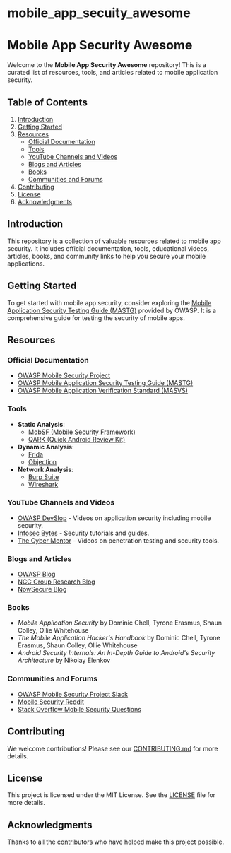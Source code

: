 # mobile_app_secuity_awesome
# Mobile App Security Awesome

Welcome to the **Mobile App Security Awesome** repository! This is a curated list of resources, tools, and articles related to mobile application security.

## Table of Contents
1. [Introduction](#introduction)
2. [Getting Started](#getting-started)
3. [Resources](#resources)
    - [Official Documentation](#official-documentation)
    - [Tools](#tools)
    - [YouTube Channels and Videos](#youtube-channels-and-videos)
    - [Blogs and Articles](#blogs-and-articles)
    - [Books](#books)
    - [Communities and Forums](#communities-and-forums)
4. [Contributing](#contributing)
5. [License](#license)
6. [Acknowledgments](#acknowledgments)

## Introduction
This repository is a collection of valuable resources related to mobile app security. It includes official documentation, tools, educational videos, articles, books, and community links to help you secure your mobile applications.

## Getting Started
To get started with mobile app security, consider exploring the [Mobile Application Security Testing Guide (MASTG)](https://github.com/OWASP/owasp-mastg) provided by OWASP. It is a comprehensive guide for testing the security of mobile apps.

## Resources

### Official Documentation
- [OWASP Mobile Security Project](https://owasp.org/www-project-mobile-security/)
- [OWASP Mobile Application Security Testing Guide (MASTG)](https://github.com/OWASP/owasp-mastg)
- [OWASP Mobile Application Verification Standard (MASVS)](https://github.com/OWASP/owasp-masvs)

### Tools
- **Static Analysis**:
  - [MobSF (Mobile Security Framework)](https://github.com/MobSF/Mobile-Security-Framework-MobSF)
  - [QARK (Quick Android Review Kit)](https://github.com/linkedin/qark)
- **Dynamic Analysis**:
  - [Frida](https://frida.re/)
  - [Objection](https://github.com/sensepost/objection)
- **Network Analysis**:
  - [Burp Suite](https://portswigger.net/burp)
  - [Wireshark](https://www.wireshark.org/)

### YouTube Channels and Videos
- [OWASP DevSlop](https://www.youtube.com/channel/UCyMVAqPyPJm8yMtK2ZV1vdg) - Videos on application security including mobile security.
- [Infosec Bytes](https://www.youtube.com/channel/UCItiTLV29JUBEHWLP3SKM8A) - Security tutorials and guides.
- [The Cyber Mentor](https://www.youtube.com/channel/UC0ArlFuFYMpEewyRBzdLHiw) - Videos on penetration testing and security tools.

### Blogs and Articles
- [OWASP Blog](https://owasp.org/blog/)
- [NCC Group Research Blog](https://research.nccgroup.com/category/mobile-security/)
- [NowSecure Blog](https://www.nowsecure.com/blog/)

### Books
- *Mobile Application Security* by Dominic Chell, Tyrone Erasmus, Shaun Colley, Ollie Whitehouse
- *The Mobile Application Hacker's Handbook* by Dominic Chell, Tyrone Erasmus, Shaun Colley, Ollie Whitehouse
- *Android Security Internals: An In-Depth Guide to Android's Security Architecture* by Nikolay Elenkov

### Communities and Forums
- [OWASP Mobile Security Project Slack](https://owasp.slack.com/)
- [Mobile Security Reddit](https://www.reddit.com/r/mobile_security/)
- [Stack Overflow Mobile Security Questions](https://stackoverflow.com/questions/tagged/mobile-security)

## Contributing
We welcome contributions! Please see our [CONTRIBUTING.md](CONTRIBUTING.md) for more details.

## License
This project is licensed under the MIT License. See the [LICENSE](LICENSE) file for more details.

## Acknowledgments
Thanks to all the [contributors](https://github.com/yourusername/mobile_app_security_awesome/graphs/contributors) who have helped make this project possible.
